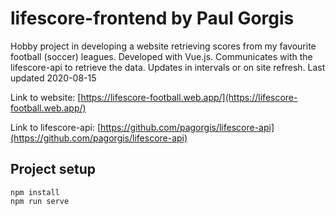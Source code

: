 # lifescore-frontend by Paul Gorgis

Hobby project in developing a website retrieving scores from my favourite football (soccer) leagues. Developed with Vue.js. Communicates with the lifescore-api to retrieve the data. Updates in intervals or on site refresh. Last updated 2020-08-15

Link to website: [https://lifescore-football.web.app/](https://lifescore-football.web.app/)

Link to lifescore-api: [https://github.com/pagorgis/lifescore-api](https://github.com/pagorgis/lifescore-api)

## Project setup
```
npm install
npm run serve
```

